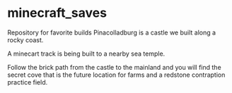 # minecraft_saves
Repository for favorite builds
Pinacolladburg is a castle we built along a rocky coast.  

A minecart track is being built to a nearby sea temple.

Follow the brick path from the castle to the mainland and you will
find the secret cove that is the future location for farms and a
redstone contraption practice field.
